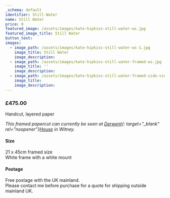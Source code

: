 ```yaml
---
_schema: default
identifier: Still-Water
name: Still Water
price: 0
featured_image: /assets/images/kate-hipkiss-still-water-ws.jpg
featured_image_title: Still Water
button_text:
images:
  - image_path: /assets/images/kate-hipkiss-still-water-ws-1.jpg
    image_title: Still Water
    image_description:
  - image_path: /assets/images/kate-hipkiss-still-water-framed-ws.jpg
    image_title: ''
    image_description:
  - image_path: /assets/images/kate-hipkiss-still-water-framed-side-view-ws.jpg
    image_title:
    image_description:
---
```

### **£475.00**

Handcut, layered paper

*This framed papercut can currently be seen at [Derwent](https://www.kingfisherart.co.uk/artist/kate-hipkiss/){: target="_blank" rel="noopener"}[House](__notset__) in Witney.*

#### Size

21 x 45cm framed size<br>White frame with a white mount

#### Postage

Free postage with the UK mainland.<br>Please contact me before purchase for a quote for shipping outside mainland UK.